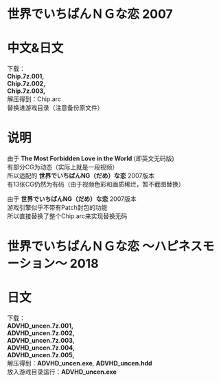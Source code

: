 # 世界でいちばんＮＧな恋 2007
# 中文&日文
下载：  
**Chip.7z.001,  
Chip.7z.002,  
Chip.7z.003,**  
解压得到：Chip.arc  
替换进游戏目录（注意备份原文件）  
# 说明
由于 **The Most Forbidden Love in the World** (即英文无码版)  
有部分CG为动态（实际上就是一段视频）  
所以适配的 **世界でいちばんNG（だめ）な恋** 2007版本  
有13张CG仍然为有码（由于视频色彩和画质稀烂，暂不截图替换）  

由于 **世界でいちばんNG（だめ）な恋** 2007版本  
游戏引擎似乎不带有Patch封包的功能  
所以直接替换了整个Chip.arc来实现替换无码  

# 世界でいちばんＮＧな恋 ～ハピネスモーション～ 2018
# 日文
下载：  
**ADVHD_uncen.7z.001,  
ADVHD_uncen.7z.002,  
ADVHD_uncen.7z.003,  
ADVHD_uncen.7z.004,  
ADVHD_uncen.7z.005,**  
解压得到：**ADVHD_uncen.exe**, **ADVHD_uncen.hdd**  
放入游戏目录运行：**ADVHD_uncen.exe**  

